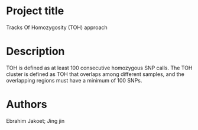 # Project title
Tracks Of Homozygosity (TOH) approach
# Description
TOH is defined as at least 100 consecutive homozygous SNP calls. 
The TOH cluster is defined as TOH that overlaps among different samples, and the overlapping regions must have a minimum of 100 SNPs. 
# Authors
Ebrahim Jakoet; 
Jing jin
